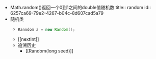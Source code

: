 - Math.random()返回一个0到1之间的double值随机数
  title:: random
  id:: 6257ca69-79e2-4267-b04c-8d607cad5a79
- 随机类
	- ```java
	  Ranndom a = new Random();
	  ```
	- [[nextInt]]
	- 追溯历史
		- [[Random(long seed)]]